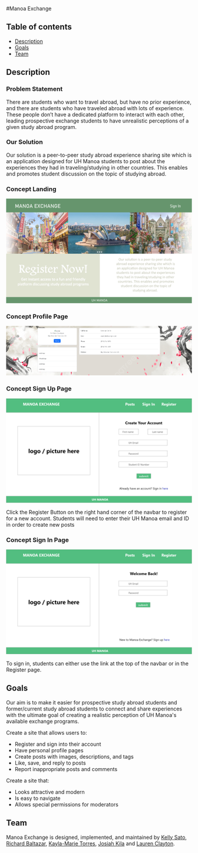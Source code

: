 #Manoa Exchange

## Table of contents

* [Description](#description)
* [Goals](#goals)
* [Team](#team)

## Description

### Problem Statement

There are students who want to travel abroad, but have no prior experience, and there are students who have traveled abroad with lots of experience. These people don’t have a dedicated platform to interact with each other, leading prospective exchange students to have unrealistic perceptions of a given study abroad program.

### Our Solution

Our solution is a peer-to-peer study abroad experience sharing site which is an application designed for UH Manoa students to post about the experiences they had in traveling/studying in other countries. This enables and promotes student discussion on the topic of studying abroad.

### Concept Landing

<img src="doc/landing.png" alt="concept-landing">

### Concept Profile Page

<img src="doc/manoa-exchange-profile-page-mockup.png" alt="concept-profile-page">

### Concept Sign Up Page

<img src="doc/manoa-exchange-sign-up-page-mockup.png" alt="concept-sign-up-page">

Click the Register Button on the right hand corner of the navbar to register for a new account. Students will need to enter their UH Manoa email and ID in order to create new posts 

### Concept Sign In Page 

<img src="doc/sign-inPage.png" alt="concept-sign-in-page">

To sign in, students can either use the link at the top of the navbar or in the Register page. 


## Goals

Our aim is to make it easier for prospective study abroad students and former/current study abroad students to connect and share experiences with the ultimate goal of creating a realistic perception of UH Manoa's available exchange programs.

Create a site that allows users to:
- Register and sign into their account
- Have personal profile pages
- Create posts with images, descriptions, and tags
- Like, save, and reply to posts
- Report inappropriate posts and comments

Create a site that:
- Looks attractive and modern
- Is easy to navigate
- Allows special permissions for moderators

## Team

Manoa Exchange is designed, implemented, and maintained by [Kelly Sato](https://kelly-sato.github.io), [Richard Baltazar](https://RichardBzar.github.io), [Kayla-Marie Torres](https://kaylamarietorres.github.io), [Josiah Kila](https://josiahkila.github.io) and [Lauren Clayton](https://laurenjc.github.io/).
